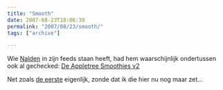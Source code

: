 ```yaml
---
title: "Smooth"
date: 2007-08-23T18:06:39
permalink: "2007/08/23/smooth/"
tags: ["archive"]

---
```

Wie [Nalden](http://www.nalden.net/?p=406 "http://www.nalden.net/?p=406") in zijn feeds staan heeft, had hem waarschijnlijk ondertussen ook al gechecked: [De Appletree Smoothies v2](http://www.appletreerecords.net/index.php?section=artists&subsection=release&id=191&subid=258 "http://www.appletreerecords.net/index.php?section=artists&subsection=release&id=191&subid=258")

Net zoals [de eerste](http://www.appletreerecords.net/index.php?section=artists&subsection=release&id=191&subid=199 "http://www.appletreerecords.net/index.php?section=artists&subsection=release&id=191&subid=199") eigenlijk, zonde dat ik die hier nu nog maar zet…
